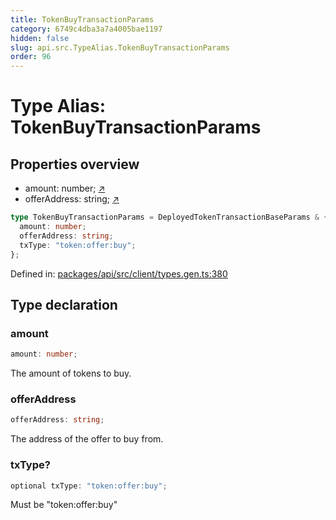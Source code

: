 ```yaml
---
title: TokenBuyTransactionParams
category: 6749c4dba3a7a4005bae1197
hidden: false
slug: api.src.TypeAlias.TokenBuyTransactionParams
order: 96
---
```


# Type Alias: TokenBuyTransactionParams

## Properties overview

- amount:  number; [↗](#amount)
- offerAddress:  string; [↗](#offeraddress)

```ts
type TokenBuyTransactionParams = DeployedTokenTransactionBaseParams & {
  amount: number;
  offerAddress: string;
  txType: "token:offer:buy";
};
```

Defined in: [packages/api/src/client/types.gen.ts:380](https://github.com/zkcloudworker/minatokens-lib/blob/main/packages/api/src/client/types.gen.ts#L380)

## Type declaration

### amount

```ts
amount: number;
```

The amount of tokens to buy.

### offerAddress

```ts
offerAddress: string;
```

The address of the offer to buy from.

### txType?

```ts
optional txType: "token:offer:buy";
```

Must be "token:offer:buy"
